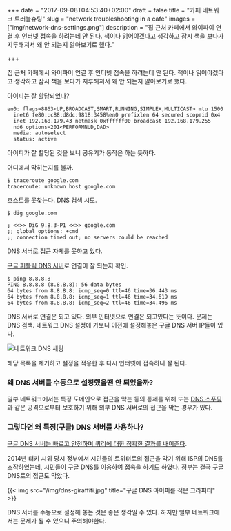 +++
date = "2017-09-08T04:53:40+02:00"
draft = false
title = "카페 네트워크 트러블슈팅"
slug = "network troubleshooting in a cafe"
images = ["img/network-dns-settings.png"]
description = "집 근처 카페에서 와이파이 연결 후 인터넷 접속을 하려는데 안 된다. 책이나 읽어야겠다고 생각하고 잠시 책을 보다가 지루해져서 왜 안 되는지 알아보기로 했다."

+++

집 근처 카페에서 와이파이 연결 후 인터넷 접속을 하려는데 안 된다. 책이나 읽어야겠다고 생각하고 잠시 책을 보다가 지루해져서 왜 안 되는지 알아보기로 했다.

아이피는 잘 할당되었나?

```shell
en0: flags=8863<UP,BROADCAST,SMART,RUNNING,SIMPLEX,MULTICAST> mtu 1500
  inet6 fe80::c88:d8dc:9818:3458%en0 prefixlen 64 secured scopeid 0x4
  inet 192.168.179.43 netmask 0xffffff00 broadcast 192.168.179.255
  nd6 options=201<PERFORMNUD,DAD>
  media: autoselect
  status: active
```

아이피가 잘 할당된 것을 보니 공유기가 동작은 하는 듯하다.

어디에서 막히는지를 볼까.

```shell
$ traceroute google.com
traceroute: unknown host google.com
```

호스트를 못찾는다. DNS 검색 시도.

```shell
$ dig google.com

; <<>> DiG 9.8.3-P1 <<>> google.com
;; global options: +cmd
;; connection timed out; no servers could be reached
```

DNS 서버로 접근 자체를 못하고 있다.

[구글 퍼블릭 DNS 서버](https://ko.wikipedia.org/wiki/%EA%B5%AC%EA%B8%80_%ED%8D%BC%EB%B8%94%EB%A6%AD_DNS)로 연결이 잘 되는지 확인.

```shell
$ ping 8.8.8.8
PING 8.8.8.8 (8.8.8.8): 56 data bytes
64 bytes from 8.8.8.8: icmp_seq=0 ttl=46 time=36.443 ms
64 bytes from 8.8.8.8: icmp_seq=1 ttl=46 time=34.619 ms
64 bytes from 8.8.8.8: icmp_seq=2 ttl=46 time=34.496 ms
```

DNS 서버로 연결은 되고 있다. 외부 인터넷으로 연결은 되고있다는 뜻이다. 문제는 DNS 검색. 네트워크 DNS 설정에 가보니 이전에 설정해놓은 구글 DNS 서버 IP들이 있다.

![네트워크 DNS 세팅](/img/network-dns-settings.png)

해당 목록을 제거하고 설정을 적용한 후 다시 인터넷에 접속하니 잘 된다.

### 왜 DNS 서버를 수동으로 설정했을땐 안 되었을까?

일부 네트워크에서는 특정 도메인으로 접근을 막는 등의 통제를 위해 또는 [DNS 스푸핑](https://ko.wikipedia.org/wiki/DNS_%EC%8A%A4%ED%91%B8%ED%95%91)과 같은 공격으로부터 보호하기 위해 외부 DNS 서버로의 접근을 막는 경우가 있다.

### 그렇다면 왜 특정(구글) DNS 서버를 사용하나?

[구글 DNS 서버는 빠르고 안전하며 쿼리에 대한 정확한 결과를 내어준다](https://blog.dnsimple.com/2015/03/why-and-how-to-use-googles-public-dns/).

2014년 터키 시위 당시 정부에서 시민들의 트위터로의 접근을 막기 위해 ISP의 DNS를 조작하였는데, 시민들이 구글 DNS를 이용하여 접속을 하기도 하였다. 정부는 결국 구글 DNS로의 접근도 막았다.

{{< img src="/img/dns-giraffiti.jpg" title="구글 DNS 아이피를 적은 그라피티" >}}

DNS 서버를 수동으로 설정해 놓는 것은 좋은 생각일 수 있다. 하지만 일부 네트워크에서는 문제가 될 수 있으니 주의해야한다.
